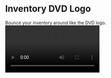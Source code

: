 # Inventory DVD Logo
Bounce your inventory around like the DVD logo.
<video src="https://user-images.githubusercontent.com/1889821/205399568-addd2288-3758-4556-a9d3-314452bd41bc.mp4"></video>
